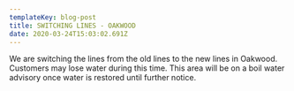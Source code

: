 ```yaml
---
templateKey: blog-post
title: SWITCHING LINES - OAKWOOD
date: 2020-03-24T15:03:02.691Z
---
```

We are switching the lines from the old lines to the new lines in Oakwood. Customers may lose water during this time. This area will be on a boil water advisory once water is restored until further notice.
